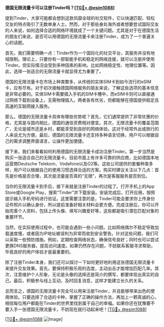 **德国无限流量卡可以注册Tinder吗？[[TG💪+ @esim1088](https://t.me/s/esim1088)]**

提到Tinder，大家可能都会想到这款风靡全球的社交软件，它以快速匹配、轻松交友的特点吸引了无数单身人士。然而，对于那些身处海外或者想要尝试国际交友的人来说，如何选择合适的网络环境就成了一个关键问题。尤其是对于在德国生活的朋友们来说，是否可以用德国的无限流量卡来注册Tinder，成为了一个普遍关心的话题。

首先，我们需要明确一点：Tinder作为一个国际化的社交平台，其服务并没有地域限制。理论上，只要你有一部智能手机和稳定的网络连接，就可以注册并使用Tinder。但实际情况会受到多种因素的影响，比如网络稳定性、地理位置等。因此，选择一张适合的无限流量卡就显得尤为重要了。

德国的无限流量卡在市场上种类繁多，从传统的实体SIM卡到如今流行的eSIM卡，应有尽有。对于初次接触德国网络服务的朋友来说，了解这些选项的基本信息是非常必要的。实体SIM卡需要插入手机的SIM卡槽中，而eSIM卡则可以直接通过网络下载到设备上，无需物理插入。两者各有优劣，但都能够在德国提供稳定且高速的互联网接入服务。

那么，德国的无限流量卡具体有哪些优势呢？首先，它们通常提供了非常优惠的价格，尤其是与国内相比，德国的通信资费相对便宜。其次，无限流量卡的覆盖范围广，无论是城市还是乡村，都能享受到良好的网络体验。这对于经常外出或旅行的人来说尤为方便。最后，德国的无限流量卡还支持多种语言切换，用户可以根据自己的需求调整界面语言，让操作更加便捷。

接下来，我们来看看如何利用德国的无限流量卡成功注册Tinder。第一步当然是购买一张适合自己的无限流量卡。目前市面上有许多可靠的供应商，比如德国本地运营商Deutsche Telekom、Vodafone以及O2等。这些公司提供的套餐种类多样，用户可以根据自己的使用习惯选择合适的方案。购买时建议关注以下几点：首先是价格是否合理，其次是流量是否真的“无限”，再次是客服服务是否到位。

当你的无限流量卡到手后，接下来就是注册Tinder的过程了。打开手机上的App Store或Google Play，搜索“Tinder”并下载安装。安装完成后，打开应用，按照提示输入手机号码进行验证。这里需要注意的是，Tinder可能会要求你上传身份证件照片以确认身份，所以提前准备好相关材料会更方便。完成注册后，你可以开始完善个人资料，包括上传头像、填写兴趣爱好等，这些都是吸引潜在匹配对象的重要环节。

当然，在实际使用过程中，也可能会遇到一些小问题。比如网络偶尔不稳定导致加载速度慢，或者因为IP地址被误判为异常而收到安全警告。针对这些问题，我们可以采取一些预防措施。例如，定期检查网络状态，确保信号良好；同时也可以尝试更换DNS服务器，提高访问速度。如果仍然存在问题，不妨联系客服寻求帮助，毕竟良好的用户体验才是最重要的。

除了注册Tinder本身，我们还可以探讨一下如何更好地利用这张德国无限流量卡来提升交友效果。首先，要保持积极乐观的态度，主动出击才能增加匹配几率。其次，注意维护个人形象，无论是头像的选择还是简介的撰写，都要体现出真实的自己。最后，积极参与线上互动，及时回复消息，这样才能建立长久的关系。

总而言之，德国的无限流量卡完全可以用来注册Tinder，并且能够带来出色的使用体验。只要选择了合适的卡种，掌握了正确的操作方法，再加上一颗真诚的心，相信每位用户都能在Tinder的世界里找到属于自己的幸福。如果你还在犹豫要不要入手一张德国无限流量卡，不妨现在就行动起来吧！[[TG💪+ @esim1088](https://t.me/s/esim1088)]

[[TG💪+ @esim1088](https://t.me/s/esim1088) ![Image](https://i.postimg.cc/4NQfJmqS/Snipaste-2025-05-13-00-14-12.png)]